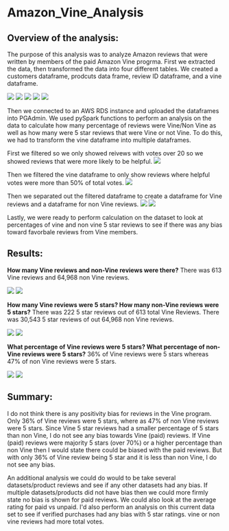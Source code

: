 # Amazon_Vine_Analysis

## Overview of the analysis: 

The purpose of this analysis was to analyze Amazon reviews that were written by members of the paid Amazon Vine progrma. First we extracted the data, then transformed the data into four different tables. We created a customers dataframe, prodcuts data frame, review ID dataframe, and a vine dataframe. 

![](create_dataframe.PNG)
![](customer_dataframe.PNG)
![](products_dataframe.PNG)
![](review_dataframe.PNG)
![](vine_dataframe.PNG)

Then we connected to an AWS RDS instance and uploaded the dataframes into PGAdmin. We used pySpark functions to perform an analysis on the data to calculate how many percentage of reviews were Vine/Non Vine as well as how many were 5 star reviews that were Vine or not Vine. To do this, we had to transform the vine dataframe into multiple dataframes. 

First we filtered so we only showed reivews with votes over 20 so we showed reviews that were more likely to be helpful. 
![](vine_votes.PNG)

Then we filtered the vine dataframe to only show reviews where helpful votes were more than 50% of total votes. 
![](vine_votes.PNG)

Then we separated out the filtered dataframe to create a dataframe for Vine reviews and a dataframe for non Vine reviews.
![](vine_yes.PNG)
![](vine_no.PNG)

Lastly, we were ready to perform calculation on the dataset to look at percentages of vine and non vine 5 star reviews to see if there was any bias toward favorbale reviews from Vine members.


## Results: 

**How many Vine reviews and non-Vine reviews were there?**
There was 613 Vine reviews and 64,968 non Vine reviews.

![](vine_total_reviews.PNG)
![](non_vine_reviews.PNG)


**How many Vine reviews were 5 stars? How many non-Vine reviews were 5 stars?**
There was 222 5 star reviews out of 613 total Vine Reviews. There was 30,543 5 star reviews of out 64,968 non Vine reviews.

![](vine_fivestar_reviews.PNG)
![](non_vine_5star_reviews.PNG)


**What percentage of Vine reviews were 5 stars? What percentage of non-Vine reviews were 5 stars?**
36% of Vine reviews were 5 stars whereas 47% of non Vine reviews were 5 stars.

![](resources/Theater_Outcomes_Vs_Launch.png)
![](resources/Theater_Outcomes_Vs_Launch.png)


## Summary: 

I do not think there is any positivity bias for reviews in the Vine program.  Only 36% of Vine reviews were 5 stars, where as 47% of non Vine reviews were 5 stars. Since Vine 5 star reviews had a smaller percentage of 5 stars than non Vine, I do not see any bias towards Vine (paid) reviews. If Vine (paid) reviews were majority 5 stars (over 70%) or a higher percentage than non Vine then I would state there could be biased with the paid reviews. But with only 36% of Vine review being 5 star and it is less than non Vine, I do not see any bias.  

An additional analysis we could do would to be take several datasets/product reviews and see if any other datasets had any bias. If multiple datasets/products did not have bias then we could more firmly state no bias is shown for paid reviews. We could also look at the average rating for paid vs unpaid.  I'd also perform an analysis on this current data set to see if verified purchases had any bias with 5 star ratings. vine or non vine reviews had more total votes. 
